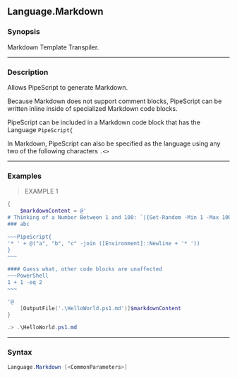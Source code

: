 Language.Markdown
-----------------

### Synopsis
Markdown Template Transpiler.

---

### Description

Allows PipeScript to generate Markdown.

Because Markdown does not support comment blocks, PipeScript can be written inline inside of specialized Markdown code blocks.

PipeScript can be included in a Markdown code block that has the Language ```PipeScript{```

In Markdown, PipeScript can also be specified as the language using any two of the following characters ```.<>```

---

### Examples
> EXAMPLE 1

```PowerShell
{
    $markdownContent = @'
# Thinking of a Number Between 1 and 100: `|{Get-Random -Min 1 -Max 100}|` is the number
### abc

~~~PipeScript{
'* ' + @("a", "b", "c" -join ([Environment]::Newline + '* '))
}
~~~

#### Guess what, other code blocks are unaffected
~~~PowerShell
1 + 1 -eq 2
~~~

'@
    [OutputFile('.\HelloWorld.ps1.md')]$markdownContent
}

.> .\HelloWorld.ps1.md
```

---

### Syntax
```PowerShell
Language.Markdown [<CommonParameters>]
```
